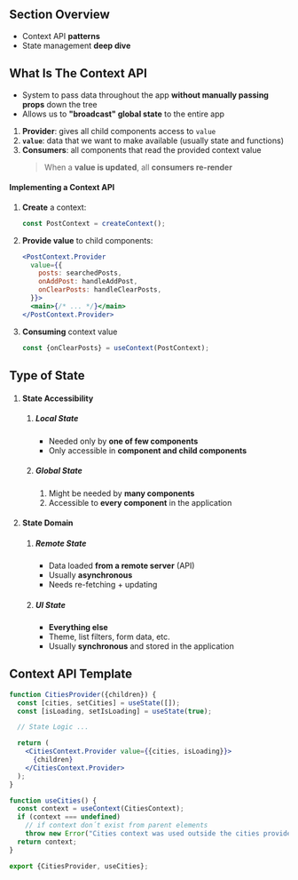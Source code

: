 ## Section Overview

- Context API **patterns**
- State management **deep dive**

## What Is The Context API

- System to pass data throughout the app **without manually passing props** down the tree
- Allows us to **"broadcast" global state** to the entire app

1. **Provider**: gives all child components access to `value`
2. **`value`**: data that we want to make available (usually state and functions)
3. **Consumers**: all components that read the provided context value
   > When a **value is updated**, all **consumers re-render**

#### Implementing a Context API

1. **Create** a context:
   ```jsx
   const PostContext = createContext();
   ```
2. **Provide value** to child components:
   ```jsx
   <PostContext.Provider
     value={{
       posts: searchedPosts,
       onAddPost: handleAddPost,
       onClearPosts: handleClearPosts,
     }}>
     <main>{/* ... */}</main>
   </PostContext.Provider>
   ```
3. **Consuming** context value
   ```javascript
   const {onClearPosts} = useContext(PostContext);
   ```

## Type of State

1. #### State Accessibility
   1. ##### Local State
      - Needed only by **one of few components**
      - Only accessible in **component and child components**
   2. ##### Global State
      1. Might be needed by **many components**
      2. Accessible to **every component** in the application
2. #### State Domain
   1. ##### Remote State
      - Data loaded **from a remote server** (API)
      - Usually **asynchronous**
      - Needs re-fetching + updating
   2. ##### UI State
      - **Everything else**
      - Theme, list filters, form data, etc.
      - Usually **synchronous** and stored in the application

## Context API Template

```jsx
function CitiesProvider({children}) {
  const [cities, setCities] = useState([]);
  const [isLoading, setIsLoading] = useState(true);

  // State Logic ...

  return (
    <CitiesContext.Provider value={{cities, isLoading}}>
      {children}
    </CitiesContext.Provider>
  );
}

function useCities() {
  const context = useContext(CitiesContext);
  if (context === undefined)
    // if context don´t exist from parent elements
    throw new Error("Cities context was used outside the cities provider");
  return context;
}

export {CitiesProvider, useCities};
```
